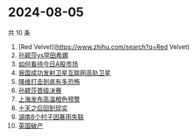 # 2024-08-05

共 10 条

<!-- BEGIN ZHIHUSEARCH -->
<!-- 最后更新时间 Mon Aug 05 2024 02:11:35 GMT+0800 (China Standard Time) -->
1. [Red Velvet](https://www.zhihu.com/search?q=Red Velvet)
1. [孙颖莎vs早田希娜](https://www.zhihu.com/search?q=孙颖莎vs早田希娜)
1. [如何看待今日A股市场](https://www.zhihu.com/search?q=如何看待今日A股市场)
1. [我国成功发射卫星互联网高轨卫星](https://www.zhihu.com/search?q=我国成功发射卫星互联网高轨卫星)
1. [降维打击到底有多恐怖](https://www.zhihu.com/search?q=降维打击到底有多恐怖)
1. [孙颖莎晋级决赛](https://www.zhihu.com/search?q=孙颖莎晋级决赛)
1. [上海发布高温橙色预警](https://www.zhihu.com/search?q=上海发布高温橙色预警)
1. [十天之后回到现实](https://www.zhihu.com/search?q=十天之后回到现实)
1. [湖南8个村子因暴雨失联](https://www.zhihu.com/search?q=湖南8个村子因暴雨失联)
1. [英国破产](https://www.zhihu.com/search?q=英国破产)
<!-- END ZHIHUSEARCH -->
